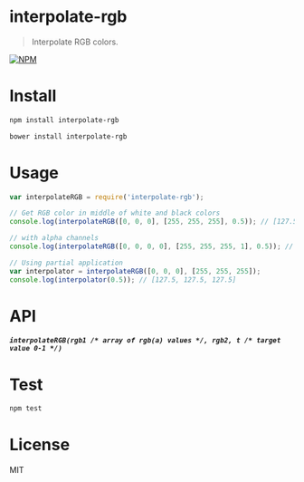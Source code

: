 # interpolate-rgb

> Interpolate RGB colors.

[![NPM](https://nodei.co/npm/interpolate-rgb.png)](https://nodei.co/npm/interpolate-rgb)

# Install

```bash
npm install interpolate-rgb
```

```bash
bower install interpolate-rgb
```

# Usage

```javascript
var interpolateRGB = require('interpolate-rgb');

// Get RGB color in middle of white and black colors
console.log(interpolateRGB([0, 0, 0], [255, 255, 255], 0.5)); // [127.5, 127.5, 127.5]

// with alpha channels
console.log(interpolateRGB([0, 0, 0, 0], [255, 255, 255, 1], 0.5)); // [127.5, 127.5, 127.5, 0.5]

// Using partial application
var interpolator = interpolateRGB([0, 0, 0], [255, 255, 255]);
console.log(interpolator(0.5)); // [127.5, 127.5, 127.5]
```

# API

##### `interpolateRGB(rgb1 /* array of rgb(a) values */, rgb2, t /* target value 0-1 */)`

# Test

```bash
npm test
```

# License

MIT
